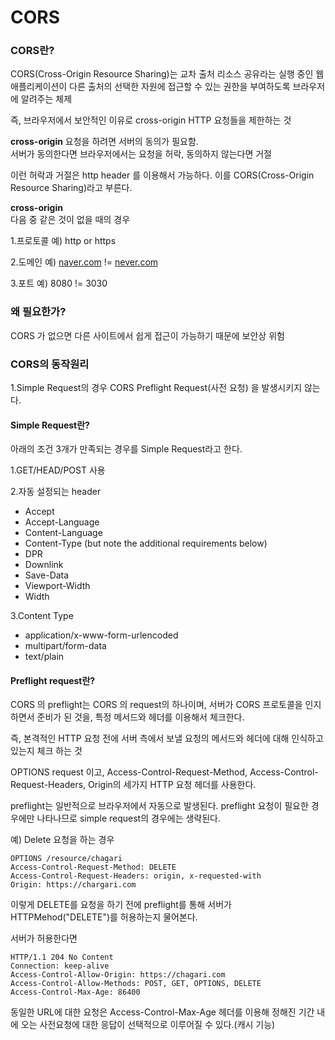 # CORS

### CORS란?

CORS(Cross-Origin Resource Sharing)는 교차 출처 리소스 공유라는 실행 중인 웹 애플리케이션이 다른 출처의 선택한 자원에 접근할 수 있는 권한을 부여하도록 브라우저에 알려주는 체제

즉, 브라우저에서 보안적인 이유로 cross-origin HTTP 요청들을 제한하는 것

**cross-origin** 요청을 하려면 서버의 동의가 필요함.\
서버가 동의한다면 브라우저에서는 요청을 허락, 동의하지 않는다면 거절

이런 허락과 거절은 http header 를 이용해서 가능하다. 이를 CORS(Cross-Origin Resource Sharing)라고 부른다.

**cross-origin**\
다음 중 같은 것이 없을 때의 경우

1.프로토콜 예) http or https

2.도메인 예) [naver.com](http://naver.com/)  != [never.com](http://never.com/)&#x20;

3.포트 예) 8080 != 3030

### 왜 필요한가?

CORS 가 없으면 다른 사이트에서 쉽게 접근이 가능하기 때문에 보안상 위험

### CORS의 동작원리

1.Simple Request의 경우 CORS Preflight Request(사전 요청) 을 발생시키지 않는다.

#### **Simple Request란?**

아래의 조건 3개가 만족되는 경우를 Simple Request라고 한다.

1.GET/HEAD/POST 사용

2.자동 설정되는 header

* Accept
* Accept-Language
* Content-Language
* Content-Type (but note the additional requirements below)
* DPR
* Downlink
* Save-Data
* Viewport-Width
* Width

3.Content Type

* application/x-www-form-urlencoded
* multipart/form-data
* text/plain

#### **Preflight request란?**

CORS 의 preflight는 CORS 의 request의 하나이며, 서버가 CORS 프로토콜을 인지하면서 준비가 된 것을, 특정 메서드와 헤더를 이용해서 체크한다.

즉, 본격적인 HTTP 요청 전에 서버 측에서 보낼 요청의 메서드와 헤더에 대해 인식하고 있는지 체크 하는 것

OPTIONS request 이고, Access-Control-Request-Method, Access-Control-Request-Headers, Origin의 세가지 HTTP 요청 헤더를 사용한다.

preflight는 일반적으로 브라우저에서 자동으로 발생된다. preflight 요청이 필요한 경우에만 나타나므로 simple request의 경우에는 생략된다.

예) Delete 요청을 하는 경우

```
OPTIONS /resource/chagari
Access-Control-Request-Method: DELETE
Access-Control-Request-Headers: origin, x-requested-with
Origin: https://chargari.com
```

이렇게 DELETE를 요청을 하기 전에 preflight를 통해 서버가 HTTPMehod("DELETE")를 허용하는지 물어본다.

서버가 허용한다면

```
HTTP/1.1 204 No Content
Connection: keep-alive
Access-Control-Allow-Origin: https://chagari.com
Access-Control-Allow-Methods: POST, GET, OPTIONS, DELETE
Access-Control-Max-Age: 86400
```

동일한 URL에 대한 요청은 Access-Control-Max-Age 헤더를 이용해 정해진 기간 내에 오는 사전요청에 대한 응답이 선택적으로 이루어질 수 있다.(캐시 기능)
